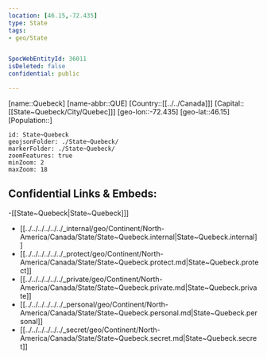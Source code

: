 ```yaml
---
location: [46.15,-72.435]
type: State
tags:
- geo/State


SpocWebEntityId: 36011
isDeleted: false
confidential: public

---
```

[name::Quebeck]
[name-abbr::QUE]
[Country::[[../../Canada]]]
[Capital::[[State~Quebeck/City/Quebec]]]
[geo-lon::-72.435]
[geo-lat::46.15]
[Population::]



```leaflet
id: State~Quebeck
geojsonFolder: ./State~Quebeck/
markerFolder: ./State~Quebeck/
zoomFeatures: true 
minZoom: 2 
maxZoom: 18
```


## Confidential Links & Embeds: 
-[[State~Quebeck|State~Quebeck]]] 
- [[../../../../../../_internal/geo/Continent/North-America/Canada/State/State~Quebeck.internal|State~Quebeck.internal]] 
- [[../../../../../../_protect/geo/Continent/North-America/Canada/State/State~Quebeck.protect.md|State~Quebeck.protect]] 
- [[../../../../../../_private/geo/Continent/North-America/Canada/State/State~Quebeck.private.md|State~Quebeck.private]] 
- [[../../../../../../_personal/geo/Continent/North-America/Canada/State/State~Quebeck.personal.md|State~Quebeck.personal]] 
- [[../../../../../../_secret/geo/Continent/North-America/Canada/State/State~Quebeck.secret.md|State~Quebeck.secret]] 
